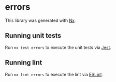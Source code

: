 # errors

This library was generated with [Nx](https://nx.dev).

## Running unit tests

Run `nx test errors` to execute the unit tests via [Jest](https://jestjs.io).

## Running lint

Run `nx lint errors` to execute the lint via [ESLint](https://eslint.org/).
